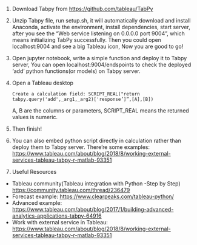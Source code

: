 1. Download Tabpy from https://github.com/tableau/TabPy
2. Unzip Tabpy file, run setup.sh, it will automatically download and install Anaconda, activate the environment, install dependencies, start server, after you see the “Web service listening on 0.0.0.0 port 9004”, which means initializing TabPy successfully. Then you could open localhost:9004 and see a big Tableau icon, Now you are good to go! 
3. Open jupyter notebook, write a simple function and deploy it to Tabpy server, You can open localhost:9004/endspoints to check the deployed ‘add’ python functions(or models) on Tabpy server.
4. Open a Tableau desktop
	  
    ```Create a calculation field: SCRIPT_REAL("return tabpy.query('add',_arg1,_arg2)['response’]”,[A],[B])```
	  
    A, B are the columns or parameters, SCRIPT_REAL means the returned values is numeric.

5. Then finish!
6. You can also embed python script directly in calculation rather than deploy them to Tabpy server. There’re some examples: https://www.tableau.com/about/blog/2018/8/working-external-services-tableau-tabpy-r-matlab-93351
7. Useful Resources
  - Tableau community(Tableau integration with Python -Step by Step) https://community.tableau.com/thread/236479
  - Forecast example: https://www.clearpeaks.com/tableau-python/
  - Advanced example: https://www.tableau.com/about/blog/2017/1/building-advanced-analytics-applications-tabpy-64916
  - Work with external service in Tableau: https://www.tableau.com/about/blog/2018/8/working-external-services-tableau-tabpy-r-matlab-93351


